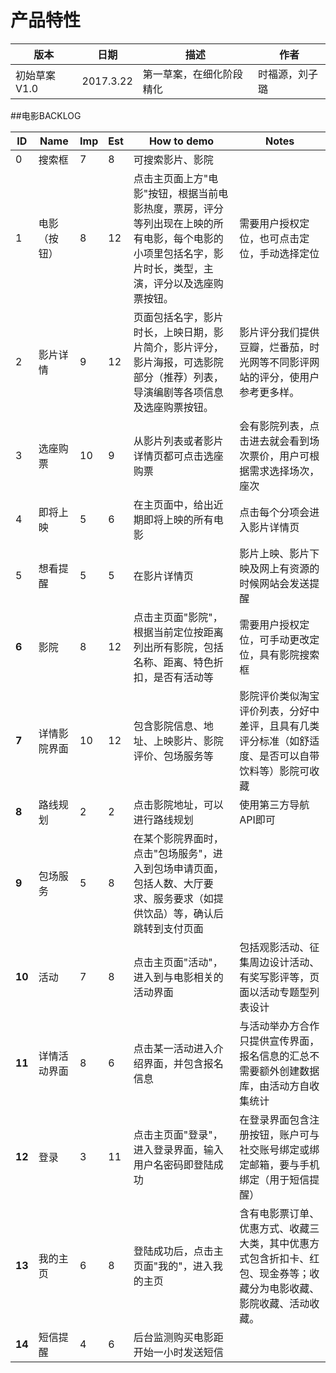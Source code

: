 # 产品特性

| 版本 | 日期 | 描述 | 作者 |
| --- | --- | --- | --- |
| 初始草案V1.0 | 2017.3.22 | 第一草案，在细化阶段精化 | 时福源，刘子璐 |


##电影BACKLOG 

| ID | Name | Imp | Est | How to demo | Notes |
| --- | --- | --- | --- | --- | --- |
| 0 | 搜索框 | 7 | 8 | 可搜索影片、影院 |   |
| 1 | 电影（按钮） | 8 | 12 | 点击主页面上方&quot;电影&quot;按钮，根据当前电影热度，票房，评分等列出现在上映的所有电影，每个电影的小项里包括名字，影片时长，类型，主演，评分以及选座购票按钮。 | 需要用户授权定位，也可点击定位，手动选择定位 |
| 2 | 影片详情 | 9 | 12 | 页面包括名字，影片时长，上映日期，影片简介，影片评分，影片海报，可选影院部分（推荐）列表，导演编剧等各项信息及选座购票按钮。 | 影片评分我们提供豆瓣，烂番茄，时光网等不同影评网站的评分，使用户参考更多样。 |
| 3 | 选座购票 | 10 | 9 | 从影片列表或者影片详情页都可点击选座购票 | 会有影院列表，点击进去就会看到场次票价，用户可根据需求选择场次，座次 |
| 4 | 即将上映 | 5 | 6 | 在主页面中，给出近期即将上映的所有电影 | 点击每个分项会进入影片详情页 |
| 5 | 想看提醒 | 5 | 5 | 在影片详情页 | 影片上映、影片下映及网上有资源的时候网站会发送提醒 |
| **6** | 影院 | 8 | 12 | 点击主页面&quot;影院&quot;，根据当前定位按距离列出所有影院，包括名称、距离、特色折扣，是否有活动等 | 需要用户授权定位，可手动更改定位，具有影院搜索框 |
| **7** | 详情影院界面 | 10 | 12 | 包含影院信息、地址、上映影片、影院评价、包场服务等 | 影院评价类似淘宝评价列表，分好中差评，且具有几类评分标准（如舒适度、是否可以自带饮料等）影院可收藏 |
| **8** | 路线规划 | 2 | 2 | 点击影院地址，可以进行路线规划 | 使用第三方导航API即可 |
| **9** | 包场服务 | 5 | 8 | 在某个影院界面时，点击&quot;包场服务&quot;，进入到包场申请页面，包括人数、大厅要求、服务要求（如提供饮品）等，确认后跳转到支付页面 |   |
| **10** | 活动 | 7 | 8 | 点击主页面&quot;活动&quot;，进入到与电影相关的活动界面 | 包括观影活动、征集周边设计活动、有奖写影评等，页面以活动专题型列表设计 |
| **11** | 详情活动界面 | 8 | 6 | 点击某一活动进入介绍界面，并包含报名信息 | 与活动举办方合作只提供宣传界面，报名信息的汇总不需要额外创建数据库，由活动方自收集统计 |
| **12** | 登录 | 3 | 11 | 点击主页面&quot;登录&quot;，进入登录界面，输入用户名密码即登陆成功 | 在登录界面包含注册按钮，账户可与社交账号绑定或绑定邮箱，要与手机绑定（用于短信提醒） |
| **13** | 我的主页 | 6 | 8 | 登陆成功后，点击主页面&quot;我的&quot;，进入我的主页 | 含有电影票订单、优惠方式、收藏三大类，其中优惠方式包含折扣卡、红包、现金券等；收藏分为电影收藏、影院收藏、活动收藏。 |
| **14** | 短信提醒 | 4 | 6 | 后台监测购买电影距开始一小时发送短信 |   |

